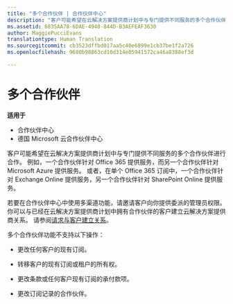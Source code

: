 ```yaml
---
title: "多个合作伙伴 | 合作伙伴中心"
description: "客户可能希望在云解决方案提供商计划中与专门提供不同服务的多个合作伙伴进行合作。"
ms.assetid: 6835AA78-6DAE-4940-844D-B3AEFEAF3630
author: MaggiePucciEvans
translationtype: Human Translation
ms.sourcegitcommit: cb3523dffbd017aa5c40e6899e1cb37be1f2a726
ms.openlocfilehash: 9680b98863cd10d314e05941572ca46a8388ef3d

---
```


# 多个合作伙伴

**适用于**

-  合作伙伴中心
-  德国 Microsoft 云合作伙伴中心

客户可能希望在云解决方案提供商计划中与专门提供不同服务的多个合作伙伴进行合作。 例如，一个合作伙伴针对 Office 365 提供服务，而另一个合作伙伴针对 Microsoft Azure 提供服务。 或者，在单个 Office 365 订阅中，一个合作伙伴针对 Exchange Online 提供服务，另一个合作伙伴针对 SharePoint Online 提供服务。

若要在合作伙伴中心中使用多渠道功能，请邀请客户向你提供委派的管理员权限。 你可以与已经在云解决方案提供商计划中拥有合作伙伴的客户建立云解决方案提供商关系。 请参阅[请求与客户建立关系](request-a-relationship-with-a-customer.md)。

多个合作伙伴功能不支持以下操作：

-   更改任何客户的现有订阅。

-   转移客户的现有订阅或租户的所有权。

-   更改条款或任何客户现有订阅的承付款项。

-   更改订阅记录的合作伙伴。

 

 






<!--HONumber=Jan17_HO2-->


